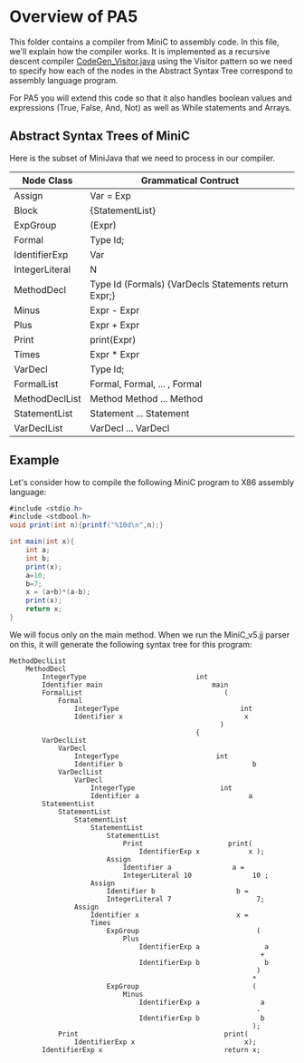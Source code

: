 # Overview of PA5
This folder contains a compiler from MiniC to assembly code.
In this file, we'll explain how the compiler works. It is implemented
as a recursive descent compiler
   [CodeGen_Visitor.java](./CodeGen_Visitor.java)
using the Visitor pattern so we need
to specify how each of the nodes in the Abstract Syntax Tree correspond
to assembly language program.

For PA5 you will extend this code so that it also handles boolean values
and expressions (True, False, And, Not) as well as While statements
and Arrays.

## Abstract Syntax Trees of MiniC
Here is the subset of MiniJava that we need to process in our compiler.

|Node Class | Grammatical Contruct |
| --- | --- |
|Assign|  Var = Exp|
|Block  | \{StatementList\}|
|ExpGroup| \(Expr\)|
|Formal | Type Id;|
|IdentifierExp | Var|
|IntegerLiteral | N|
|MethodDecl  |    Type Id (Formals) \{VarDecls Statements return Expr;\}|
|Minus | Expr - Expr|
|Plus  | Expr + Expr|
|Print | print(Expr)|
|Times | Expr * Expr|
|VarDecl | Type Id;|
|FormalList|  Formal, Formal, ... , Formal|
|MethodDeclList| Method Method ... Method|
|StatementList|  Statement ... Statement|
|VarDeclList|  VarDecl ... VarDecl|

## Example 
Let's consider how to compile the following MiniC program to X86 assembly language:
``` Java
#include <stdio.h>
#include <stdbool.h>
void print(int n){printf("%10d\n",n);}

int main(int x){
    int a;
    int b;
    print(x);
    a=10;
    b=7;
    x = (a+b)*(a-b);
    print(x);
    return x;
}
```
We will focus only on the main method. When we run the MiniC_v5.jj parser on this, it will generate the following syntax tree
for this program:
```
MethodDeclList
    MethodDecl
        IntegerType                           int
        Identifier main                           main
        FormalList                                   (
            Formal
                IntegerType                              int
                Identifier x                              x
                                                    )
                                              {
        VarDeclList
            VarDecl               
                IntegerType                        int
                Identifier b                                b
            VarDeclList
                VarDecl
                    IntegerType                     int
                    Identifier a                           a
        StatementList
            StatementList
                StatementList
                    StatementList
                        StatementList
                            Print                     print(
                                IdentifierExp x            x );
                        Assign               
                            Identifier a               a =
                            IntegerLiteral 10               10 ;
                    Assign
                        Identifier b                    b =
                        IntegerLiteral 7                     7;
                Assign
                    Identifier x                        x =
                    Times
                        ExpGroup                             (
                            Plus
                                IdentifierExp a                a
                                                              +
                                IdentifierExp b                b
                                                             )
                                                            * 
                        ExpGroup                            (
                            Minus                              
                                IdentifierExp a               a
                                                             -
                                IdentifierExp b               b
                                                            );
            Print                                    print(
                IdentifierExp x                           x);
        IdentifierExp x                              return x;
```

